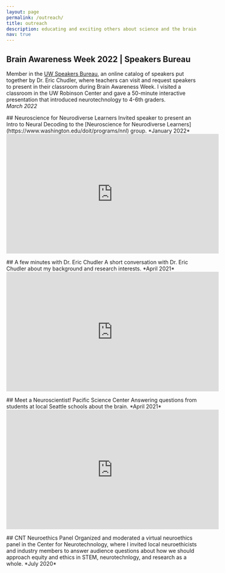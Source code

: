 ```yaml
---
layout: page
permalink: /outreach/
title: outreach
description: educating and exciting others about science and the brain
nav: true
---
```

## Brain Awareness Week 2022 | Speakers Bureau
Member in the [UW Speakers Bureau](https://faculty.washington.edu/chudler/bawspeakers.html), an online catalog of speakers put together by Dr. Eric Chudler, where teachers can visit and request speakers to present in their classroom during Brain Awareness Week. I visited a classroom in the UW Robinson Center and gave a 50-minute interactive presentation that introduced neurotechnology to 4-6th graders.  
*March 2022*

<p></p>
## Neuroscience for Neurodiverse Learners
Invited speaker to present an Intro to Neural Decoding to the [Neuroscience for Neurodiverse Learners](https://www.washington.edu/doit/programs/nnl) group.  
*January 2022*

<iframe width="560" height="315" 
src="https://www.youtube.com/embed/Y204-ZamVqI" 
frameborder="0" 
allow="accelerometer; autoplay; clipboard-write; encrypted-media; gyroscope; picture-in-picture" allowfullscreen=""></iframe>

<p></p>
## A few minutes with Dr. Eric Chudler
A short conversation with Dr. Eric Chudler about my background and research interests.  
*April 2021*

<iframe width="560" height="315" 
src="https://www.youtube.com/embed/ddBwW74bv6w" 
frameborder="0" 
allow="accelerometer; autoplay; clipboard-write; encrypted-media; gyroscope; picture-in-picture" allowfullscreen></iframe>

<p></p>
## Meet a Neuroscientist! Pacific Science Center
Answering questions from students at local Seattle schools about the brain.  
*April 2021*

<iframe width="560" height="315" 
src="https://www.youtube.com/embed/7WwiESwbw_8" 
frameborder="0" 
allow="accelerometer; autoplay; clipboard-write; encrypted-media; gyroscope; picture-in-picture" allowfullscreen></iframe>


<p></p>
## CNT Neuroethics Panel
Organized and moderated a virtual neuroethics panel in the Center for Neurotechnology, where I invited local neuroethicists and industry members to answer audience questions about how we should approach equity and ethics in STEM, neurotechnlogy, and research as a whole.   
*July 2020*